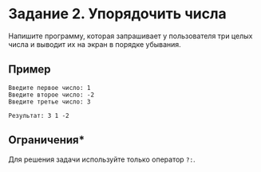 # Задание 2. Упорядочить числа

Напишите программу, которая запрашивает у пользователя три целых числа и выводит их на экран в порядке убывания.

## Пример

```
Введите первое число: 1
Введите второе число: -2
Введите третье число: 3

Результат: 3 1 -2
```

## Ограничения*

Для решения задачи используйте только оператор `?:`.

